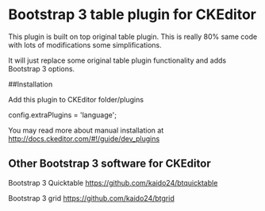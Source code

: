 # Bootstrap 3 table plugin for CKEditor

This plugin is built on top original table plugin. This is really 80% same code with lots of modifications some simplifications.

It will just replace some original table plugin functionality and adds Bootstrap 3 options.

##Installation

Add this plugin to CKEditor folder/plugins

config.extraPlugins = 'language';

You may read more about manual installation at http://docs.ckeditor.com/#!/guide/dev_plugins 

## Other Bootstrap 3 software for CKEditor
Bootstrap 3 Quicktable https://github.com/kaido24/btquicktable

Bootstrap 3 grid https://github.com/kaido24/btgrid
